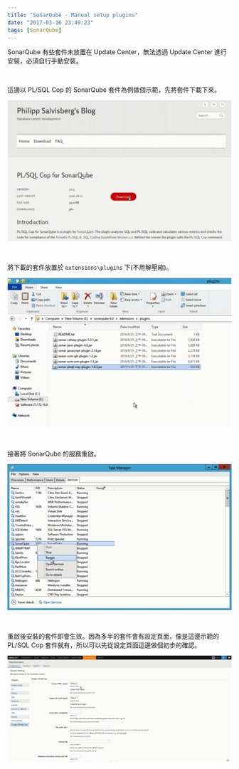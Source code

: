 ```yaml
---
title: "SonarQube - Manual setup plugins"
date: "2017-03-16 23:49:23"
tags: [SonarQube]
---
```



SonarQube 有些套件未放置在 Update Center，無法透過 Update Center 進行安裝，必須自行手動安裝。  

<!-- More -->

<br/>


這邊以 PL/SQL Cop 的 SonarQube 套件為例做個示範，先將套件下載下來。  

![1.png](1.png)

<br/>


將下載的套件放置於 `extensions\plugins` 下(不用解壓縮)。  

![2.png](2.png)

<br/>


接著將 SonarQube 的服務重啟。  

![3.png](3.png)

<br/>


重啟後安裝的套件即會生效。因為多半的套件會有設定頁面，像是這邊示範的 PL/SQL Cop 套件就有，所以可以先從設定頁面這邊做個初步的確認。  

![4.png](4.png)

<br/>
